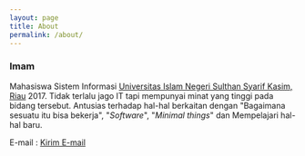 ```yaml
---
layout: page
title: About
permalink: /about/
---
```

### Imam

Mahasiswa Sistem Informasi [Universitas Islam Negeri Sulthan Syarif Kasim, Riau]() 2017. Tidak terlalu jago IT tapi mempunyai minat yang tinggi pada bidang tersebut. Antusias terhadap hal-hal berkaitan dengan "Bagaimana sesuatu itu bisa bekerja", "*Software*", "*Minimal things*" dan Mempelajari hal-hal baru.

E-mail		: [Kirim E-mail](mailto:i.mail@tuta.io)
